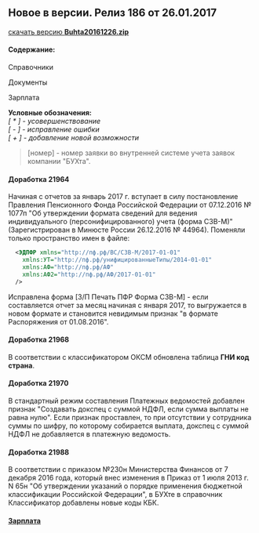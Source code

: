 ## Новое в версии. Релиз 186 от 26.01.2017  
   
[скачать версию **Buhta20161226.zip**](Buhta20161226.zip)

#### Содержание:  
 
Справочники  
  
Документы 
  
Зарплата  
   
 **Условные обозначения:**  
 *[ * ] - усовершенствование*    
 *[ - ] - исправление ошибки*  
 *[ + ] - добавление новой возможности*  
  
 >[номер] - номер заявки во внутренней системе учета заявок компании "БУХта".  
 
#### Доработка 21964
Начиная с отчетов за январь 2017 г. вступает в силу постановление Правления Пенсионного Фонда Российской Федерации
от 07.12.2016 № 1077п "Об утверждении формата сведений для ведения индивидуального (персонифицированного) 
учета (форма СЗВ-М)" (Зарегистрирован в Минюсте России 26.12.2016 № 44964). 
Поменяли только пространство имен в файле:
 
```xml
  <ЭДПФР xmlns="http://пф.рф/ВС/СЗВ-М/2017-01-01" 
    xmlns:УТ="http://пф.рф/унифицированныеТипы/2014-01-01" 
    xmlns:АФ="http://пф.рф/АФ" 
    xmlns:АФ2="http://пф.рф/АФ/2017-01-01"
  /> 
```
Исправлена форма [З/П Печать ПФР Форма СЗВ-М] - если составляется отчет за месяц начиная с января 2017, 
то выгружается в новом формате и становится невидимым признак "в формате Распоряжения от 01.08.2016".


#### Доработка 21968
В соответствии с классификатором ОКСМ обновлена таблица **ГНИ код страна**.

#### Доработка 21970
 
В стандартный режим составления Платежных ведомостей добавлен признак "Создавать докспец с суммой НДФЛ, если сумма выплаты не равна нулю". Если признак проставлен, то при отсутствии у сотрудника суммы по шифру, по которому собирается выплата, докспец с суммой НДФЛ не добавляется в платежную ведомость.

#### Доработка 21988

В соответствии с приказом №230н Министерства Финансов от 7 декабря 2016 года, который внес изменения в Приказ от 1 июля 2013 г. N 65н "Об утверждении указаний о порядке применения бюджетной классификации Российской Федерации", в БУХте в справочник Классификатор добавлены новые коды КБК.

#### [Зарплата](Стандартная_Зарплата.html)